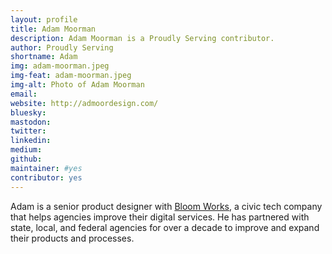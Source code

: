 ```yaml
---
layout: profile
title: Adam Moorman
description: Adam Moorman is a Proudly Serving contributor.
author: Proudly Serving
shortname: Adam
img: adam-moorman.jpeg
img-feat: adam-moorman.jpeg
img-alt: Photo of Adam Moorman
email: 
website: http://admoordesign.com/
bluesky: 
mastodon: 
twitter: 
linkedin: 
medium: 
github: 
maintainer: #yes
contributor: yes
---
```


Adam is a senior product designer with [Bloom Works](https://bloomworks.digital/), a civic tech company that helps agencies improve their digital services. He has partnered with state, local, and federal agencies for over a decade to improve and expand their products and processes.
